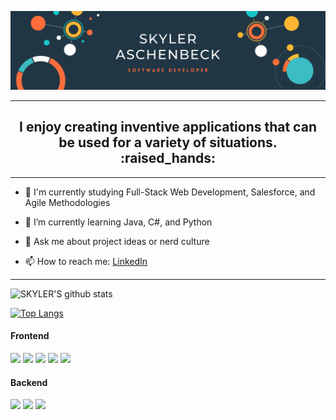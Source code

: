 ![HEADER](https://github.com/saschenbeck/saschenbeck/blob/main/Skyler%20Aschenbeck%20LinkedIn%20Banner.png)

---
<h2 align="center"> I enjoy creating inventive applications that can be used for a variety of situations. :raised_hands:</h2>

---

* 🔭 I'm currently studying Full-Stack Web Development, Salesforce, and Agile Methodologies
* 🌱 I’m currently learning Java, C#, and Python
* 💬 Ask me about project ideas or nerd culture

*  📫 How to reach me: [LinkedIn](https://www.linkedin.com/in/skyler-aschenbeck)

---

<!--
**saschenbeck/saschenbeck** is a ✨ _special_ ✨ repository because its `README.md` (this file) appears on your GitHub profile.
Here are some ideas to get you started:

- 🔭 I’m currently working on ...
- 🌱 I’m currently learning ...
- 👯 I’m looking to collaborate on ...
- 🤔 I’m looking for help with ...
- 💬 Ask me about ...
- 📫 How to reach me: ...
- 😄 Pronouns: ...
- ⚡ Fun fact: ...
-->

![SKYLER'S github stats](https://github-readme-stats.vercel.app/api?username=saschenbeck&show_icons=true&theme=highcontrast&count_private=true&hide=stars,issues)


[![Top Langs](https://github-readme-stats.vercel.app/api/top-langs/?username=saschenbeck&theme=highcontrast&layout=compact)](https://github.com/saschenbeck/github-readme-stats)


#### Frontend
<p float="left">
  <img src="https://img.shields.io/badge/javascript%20-%23323330.svg?&style=for-the-badge&logo=javascript&logoColor=%23F7DF1E"/>
  <img src="https://img.shields.io/badge/html5%20-%23E34F26.svg?&style=for-the-badge&logo=html5&logoColor=white"/>
  <img src="https://img.shields.io/badge/css3%20-%231572B6.svg?&style=for-the-badge&logo=css3&logoColor=white"/>
  <img src="https://img.shields.io/badge/bootstrap%20-%23563D7C.svg?&style=for-the-badge&logo=bootstrap&logoColor=white"/>
  <img src="https://img.shields.io/badge/jquery%20-%230769AD.svg?&style=for-the-badge&logo=jquery&logoColor=white"/>
</p>



#### Backend
<p float="left">
  <img src="https://img.shields.io/badge/spring%20-%236DB33F.svg?&style=for-the-badge&logo=spring&logoColor=white"/>
  <img src="https://img.shields.io/badge/java-%23ED8B00.svg?&style=for-the-badge&logo=java&logoColor=white"/>
  <img src="https://img.shields.io/badge/mysql-%2300f.svg?&style=for-the-badge&logo=mysql&logoColor=white"/>
</p>


